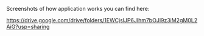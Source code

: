 Screenshots of how application works you can find here:

https://drive.google.com/drive/folders/1EWCjslJP6Jlhm7bOJl9z3iM2gM0L2AiG?usp=sharing
